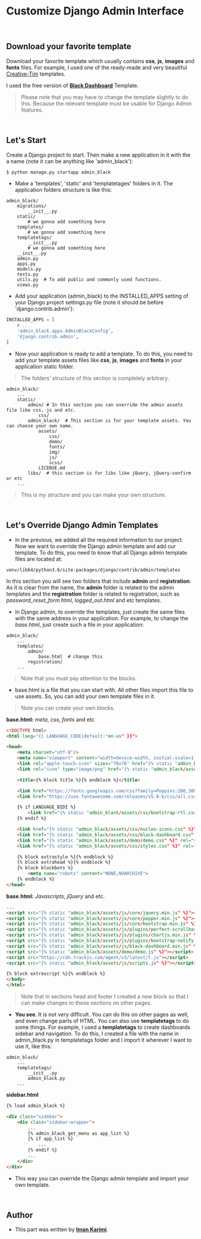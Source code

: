 # Customize Django Admin Interface

<br>

## Download your favorite template
Download your favorite template which usually contains **css**, **js**, **images** and **fonts** files.
For example, I used one of the ready-made and very beautiful [Creative-Tim](https://www.creative-tim.com/) templates.

I used the free version of **[Black Dashboard](https://www.creative-tim.com/product/black-dashboard)** Template.

> Please note that you may have to change the template slightly to do this. Because the relevant template must be usable for Django Admin features.

<br>

## Let's Start
Create a Django project to start. Then make a new application in it with the a name (note it can be anything like 'admin_black'):

```bash
$ python manage.py startapp admin_black
```

* Make a 'templates', 'static' and 'templatetages' folders in it. The application folders structure is like this:

```
admin_black/
    migrations/
        __init__.py
    static/
        # we gonna add something here
    templates/
        # we gonna add something here
    templatetags/
        __init__.py
        # we gonna add something here
    __init__.py
    admin.py
    apps.py
    models.py
    tests.py
    utils.py  # To add public and commonly used functions.
    views.py
```

* Add your application (admin_black) to the INSTALLED_APPS setting of your Django project settings.py file (note it should be before 'django.contrib.admin'):

```python
INSTALLED_APPS = [
    # ...
    'admin_black.apps.AdminBlackConfig',
    'django.contrib.admin',
]
```

* Now your application is ready to add a template. To do this, you need to add your template assets files like **css**, **js**, **images** and **fonts** in your application static folder.
> The folders' structure of this section is completely arbitrary.

```
admin_black/
    ...
    static/
        admin/ # In this section you can override the admin assets file like css, js and etc.
            css/
        admin_black/  # This section is for your template assets. You can choose your own name.
            assets/
                css/
                demo/
                fonts/
                img/
                js/
                scss/
            LICENSE.md
        libs/  # this section is for libs like jQuery, jQuery-confirm or etc
    ...
```

> This is my structure and you can make your own structure.

<br>

## Let's Override Django Admin Templates
* In the previous, we added all the required information to our project. Now we want to override the Django admin template and add our template.
To do this, you need to know that all Django admin template files are located at:

```djangourlpath
venv/lib64/python3.6/site-packages/django/contrib/admin/templates
```

In this section you will see two folders that include **admin** and **registration**.
As it is clear from the name, the **admin** folder is related to the admin templates and the **registration** folder is related to registration, such as *password_reset_form.html*, *logged_out.html* and etc templates.

* In Django admin, to override the templates, just create the same files with the same address in your application. For example, to change the *base.html*, just create such a file in your application:

```
admin_black/
    ...
    templates/
        admin/
            base.html  # change this
        registration/
    ...
```

> Note that you must pay attention to the blocks.

* base.html is a file that you can start with. All other files import this file to use assets. So, you can add your own template files in it.
> Note you can create your own blocks.

**base.html:** *meta*, *css*, *fonts* and etc
```html
<!DOCTYPE html>
<html lang="{{ LANGUAGE_CODE|default:"en-us" }}">

<head>
    <meta charset="utf-8"/>
    <meta name="viewport" content="width=device-width, initial-scale=1, shrink-to-fit=no">
    <link rel="apple-touch-icon" sizes="76x76" href="{% static "admin_black/assets/img/apple-icon.png" %}">
    <link rel="icon" type="image/png" href="{% static "admin_black/assets/img/favicon.png" %}">

    <title>{% block title %}{% endblock %}</title>

    <link href="https://fonts.googleapis.com/css?family=Poppins:200,300,400,600,700,800" rel="stylesheet"/>
    <link href="https://use.fontawesome.com/releases/v5.0.6/css/all.css" rel="stylesheet">

    {% if LANGUAGE_BIDI %}
        <link href="{% static "admin_black/assets/css/bootstrap-rtl.css" %}" rel="stylesheet"/>
    {% endif %}

    <link href="{% static "admin_black/assets/css/nucleo-icons.css" %}" rel="stylesheet"/>
    <link href="{% static "admin_black/assets/css/black-dashboard.css" %}" rel="stylesheet"/>
    <link href="{% static "admin_black/assets/demo/demo.css" %}" rel="stylesheet"/>
    <link href="{% static "admin_black/assets/css/styles.css" %}" rel="stylesheet"/>

    {% block extrastyle %}{% endblock %}
    {% block extrahead %}{% endblock %}
    {% block blockbots %}
        <meta name="robots" content="NONE,NOARCHIVE">
    {% endblock %}
</head>
```

**base.html:** *Javascripts*, *jQuery* and etc.
```html
...
<script src="{% static "admin_black/assets/js/core/jquery.min.js" %}"></script>
<script src="{% static "admin_black/assets/js/core/popper.min.js" %}"></script>
<script src="{% static "admin_black/assets/js/core/bootstrap.min.js" %}"></script>
<script src="{% static "admin_black/assets/js/plugins/perfect-scrollbar.jquery.min.js" %}"></script>
<script src="{% static "admin_black/assets/js/plugins/chartjs.min.js" %}"></script>
<script src="{% static "admin_black/assets/js/plugins/bootstrap-notify.js" %}"></script>
<script src="{% static "admin_black/assets/js/black-dashboard.min.js" %}"></script>
<script src="{% static "admin_black/assets/demo/demo.js" %}"></script>
<script src="https://cdn.trackjs.com/agent/v3/latest/t.js"></script>
<script src="{% static "admin_black/assets/js/scripts.js" %}"></script>

{% block extrascript %}{% endblock %}
</body>
</html>
```

> Note that in sections head and footer I created a new block so that I can make changes to these sections on other pages.

* **You see**. It is not very difficult. You can do this on other pages as well, and even change parts of HTML.
You can also use **templatetags** to do some things. For example, I used a **templatetags** to create dashboards sidebar and navigation.
To do this, I created a file with the name in admin_black.py in templatetags folder and I import it wherever I want to use it, like this:

```
admin_black/
    ...
    templatetags/
        __init__.py
        admin_black.py
    ...
```

**sidebar.html**
```html
{% load admin_black %}

<div class="sidebar">
    <div class="sidebar-wrapper">
        ...
        {% admin_black_get_menu as app_list %}
        {% if app_list %}
            ...
        {% endif %}
        ...
    </div>
</div>
```

* This way you can override the Django admin template and import your own template.


<br>

## Author
* This part was written by **[Iman Karimi](https://www.linkedin.com/in/iman-karimi/)**.
